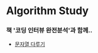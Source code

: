 # Algorithm Study
### 책 '코딩 인터뷰 완전분석'과 함께..

- [문자열 다루기](https://github.com/undervineg/algorithm-study/tree/master/string)